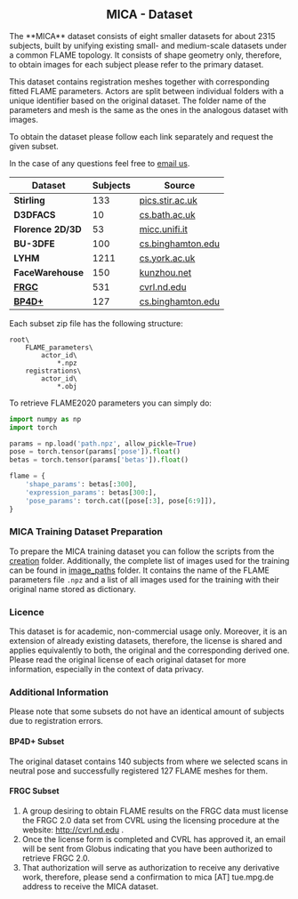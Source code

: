 <h2 align="center"><b>MICA - Dataset</b></h2>
The **MICA** dataset consists of eight smaller datasets for about 2315 subjects, built by unifying existing small- and medium-scale datasets under a common FLAME topology. It consists of shape geometry only, therefore, to obtain images for each subject please refer to the primary dataset.

This dataset contains registration meshes together with corresponding fitted FLAME parameters. Actors are split between individual folders with a unique identifier based on the original dataset. The folder name of the parameters and mesh is the same as the ones in the analogous dataset with images. 

To obtain the dataset please follow each link separately and request the given subset.

In the case of any questions feel free to <a href="mailto:&#109;&#105;&#099;&#097;&#064;&#116;&#117;&#101;&#046;&#109;&#112;&#103;&#046;&#100;&#101;">email us</a>.

<div align="center">

| Dataset                    | Subjects | Source                                                                                                                       |
|----------------------------|----------|------------------------------------------------------------------------------------------------------------------------------|
| **Stirling**               | 133      | <a href="http://pics.stir.ac.uk/ESRC/" target="_blank">pics.stir.ac.uk</a>                                                   |
| **D3DFACS**                | 10       | <a href="https://www.cs.bath.ac.uk/~dpc/D3DFACS/" target="_blank">cs.bath.ac.uk</a>                                          |
| **Florence 2D/3D**         | 53       | <a href="https://www.micc.unifi.it/resources/datasets/florence-3d-faces/" target="_blank">micc.unifi.it</a>                  |
| **BU-3DFE**                | 100      | <a href="https://www.cs.binghamton.edu/~lijun/Research/3DFE/3DFE_Analysis.html" target="_blank">cs.binghamton.edu</a>        |
| **LYHM**                   | 1211     | <a href="https://www-users.cs.york.ac.uk/~nep/research/LYHM/" target="_blank">cs.york.ac.uk</a>                              |
| **FaceWarehouse**          | 150      | <a href="http://kunzhou.net/zjugaps/facewarehouse/" target="_blank">kunzhou.net</a>                                          |
| **[FRGC](#frgc-subset)**   | 531      | <a href="https://cvrl.nd.edu/projects/data/#face-recognition-grand-challenge-frgc-v20-data-collection" target="_blank">cvrl.nd.edu</a> |
| **[BP4D+](#bp4d-subset)** | 127      | <a href="http://www.cs.binghamton.edu/~lijun/Research/3DFE/3DFE_Analysis.html" target="_blank">cs.binghamton.edu</a>           |

</div>

Each subset zip file has the following structure:
```shell
root\
    FLAME_parameters\
        actor_id\
            *.npz
    registrations\
        actor_id\
            *.obj
```

To retrieve FLAME2020 parameters you can simply do:
```python
import numpy as np
import torch

params = np.load('path.npz', allow_pickle=True)
pose = torch.tensor(params['pose']).float()
betas = torch.tensor(params['betas']).float()

flame = {
    'shape_params': betas[:300],
    'expression_params': betas[300:],
    'pose_params': torch.cat([pose[:3], pose[6:9]]),
}
```

### MICA Training Dataset Preparation

To prepare the MICA training dataset you can follow the scripts from the [creation](https://github.com/Zielon/MICA/tree/master/datasets/creation) folder. Additionally, the complete list of images used for the training can be found in [image_paths](https://github.com/Zielon/MICA/tree/master/datasets/image_paths) folder. It contains the name of the FLAME parameters file `.npz` and a list of all images used for the training with their original name stored as dictionary.

### Licence
This dataset is for academic, non-commercial usage only. Moreover, it is an extension of already existing datasets, therefore, the license is shared and applies equivalently to both, the original and the corresponding derived one. Please read the original license of each original dataset for more information, especially in the context of data privacy.

### Additional Information

Please note that some subsets do not have an identical amount of subjects due to registration errors. 

#### BP4D+ Subset

The original dataset contains 140 subjects from where we selected scans in neutral pose and successfully registered 127 FLAME meshes for them.

#### FRGC Subset

1) A group desiring to obtain FLAME results on the FRGC data must license the FRGC 2.0 data set from CVRL using the licensing procedure at the website: http://cvrl.nd.edu .
2) Once the license form is completed and CVRL has approved it, an email will be sent from Globus indicating that you have been authorized to retrieve FRGC 2.0.
3) That authorization will serve as authorization to receive any derivative work, therefore, please send a confirmation to mica [AT] tue.mpg.de address to receive the MICA dataset.